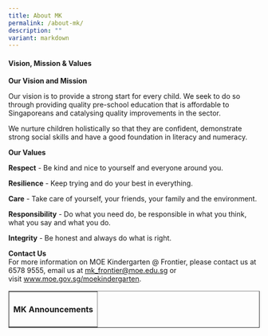 ```yaml
---
title: About MK
permalink: /about-mk/
description: ""
variant: markdown
---
```

<h4><strong>Vision, Mission &amp; Values</strong></h4>
<p><strong>Our Vision and Mission</strong></p>
<p>Our vision is to provide a strong start for every child. We seek to do so through providing quality pre-school education that is affordable to Singaporeans and catalysing quality improvements in the sector.</p>
<p>We nurture children holistically so that they are confident, demonstrate strong social skills and have a good foundation in literacy and numeracy.</p>
<p><strong>Our Values</strong></p>
<p><strong>Respect</strong>&nbsp;- Be kind and nice to yourself and everyone around you.</p>
<p><strong>Resilience</strong>&nbsp;- Keep trying and do your best in everything.</p>
<p><strong>Care</strong>&nbsp;- Take care of yourself, your friends, your family and the environment.</p>
<p><strong>Responsibility</strong>&nbsp;- Do what you need do, be responsible in what you think, what you say and what you do.</p>
<p><strong>Integrity</strong>&nbsp;- Be honest and always do what is right.</p>
<p><strong>Contact Us</strong><br>For more information on MOE Kindergarten @ Frontier, please contact us at 6578 9555, email us at&nbsp;<a href="mailto:mk_frontier@moe.edu.sg">mk_frontier@moe.edu.sg</a>&nbsp;or visit&nbsp;<a href="http://www.moe.gov.sg/moekindergarten">www.moe.gov.sg/moekindergarten</a>.</p>
<table style="border-collapse: collapse; width: 100%;" border="1">
<tbody>
<tr>
<td style="width: 100%;">
<h4 class="fl-heading" style="text-align: center;"><span class="fl-heading-text">MK Announcements</span></h4>
<img>
</td>
</tr>
</tbody>
</table>